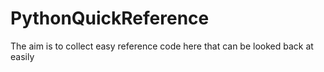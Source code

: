 # PythonQuickReference

The aim is to collect easy reference code here that can be looked back at easily 
